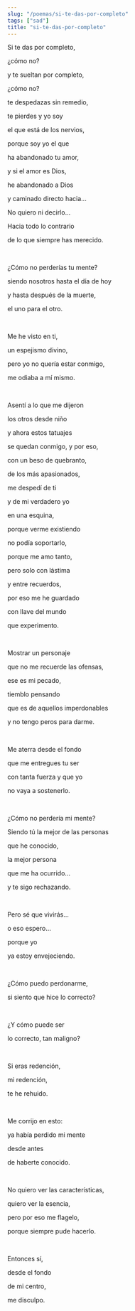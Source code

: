 ```yaml
---
slug: "/poemas/si-te-das-por-completo"
tags: ["sad"]
title: "si-te-das-por-completo"
---
```

Si te das por completo,

¿cómo no?

y te sueltan por completo,

¿cómo no?

te despedazas sin remedio,

te pierdes y yo soy

el que está de los nervios,

porque soy yo el que

ha abandonado tu amor,

y si el amor es Dios,

he abandonado a Dios

y caminado directo hacia...

No quiero ni decirlo...

Hacia todo lo contrario

de lo que siempre has merecido.

&nbsp;

¿Cómo no perderías tu mente?

siendo nosotros hasta el día de hoy

y hasta después de la muerte,

el uno para el otro.

&nbsp;

Me he visto en ti,

un espejismo divino,

pero yo no quería estar conmigo,

me odiaba a mí mismo.

&nbsp;

Asentí a lo que me dijeron

los otros desde niño

y ahora estos tatuajes

se quedan conmigo, y por eso,

con un beso de quebranto,

de los más apasionados,

me despedí de ti

y de mi verdadero yo

en una esquina,

porque verme existiendo

no podía soportarlo,

porque me amo tanto,

pero solo con lástima

y entre recuerdos,

por eso me he guardado

con llave del mundo

que experimento.

&nbsp;

Mostrar un personaje

que no me recuerde las ofensas,

ese es mi pecado,

tiemblo pensando

que es de aquellos imperdonables

y no tengo peros para darme.

&nbsp;

Me aterra desde el fondo

que me entregues tu ser

con tanta fuerza y que yo

no vaya a sostenerlo.

&nbsp;

¿Cómo no perdería mi mente?

Siendo tú la mejor de las personas

que he conocido,

la mejor persona

que me ha ocurrido...

y te sigo rechazando.

&nbsp;

Pero sé que vivirás...

o eso espero...

porque yo

ya estoy envejeciendo.

&nbsp;

¿Cómo puedo perdonarme,

si siento que hice lo correcto?

&nbsp;

¿Y cómo puede ser

lo correcto, tan maligno?

&nbsp;

Si eras redención,

mi redención,

te he rehuido.

&nbsp;

Me corrijo en esto:

ya había perdido mi mente

desde antes

de haberte conocido.

&nbsp;

No quiero ver las características,

quiero ver la esencia,

pero por eso me flagelo,

porque siempre pude hacerlo.

&nbsp;

Entonces sí,

desde el fondo

de mi centro,

me disculpo.